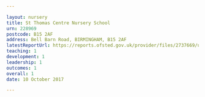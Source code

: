 ```yaml
---

layout: nursery
title: St Thomas Centre Nursery School
urn: 228969
postcode: B15 2AF
address: Bell Barn Road, BIRMINGHAM, B15 2AF
latestReportUrl: https://reports.ofsted.gov.uk/provider/files/2737669/urn/228969.pdf
teaching: 1
development: 1
leadership: 1
outcomes: 1
overall: 1
date: 10 October 2017

---
```

